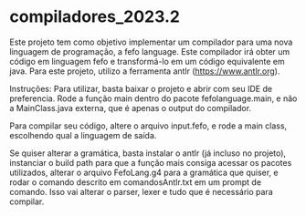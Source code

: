 # compiladores_2023.2

Este projeto tem como objetivo implementar um compilador para uma nova linguagem de programação, a fefo language.
Este compilador irá obter um código em linguagem fefo e transformá-lo em um código equivalente em java.
Para este projeto, utilizo a ferramenta antlr (https://www.antlr.org).

Instruções: Para utilizar, basta baixar o projeto e abrir com seu IDE de preferencia. Rode a função main dentro do pacote fefolanguage.main, e não a MainClass.java externa, que é apenas o output do compilador.

Para compilar seu código, altere o arquivo input.fefo, e rode a main class, escolhendo qual a linguagem de saída.

Se quiser alterar a gramática, basta instalar o antlr (já incluso no projeto), instanciar o build path para que a função mais consiga acessar os pacotes utilizados, alterar o arquivo FefoLang.g4 para a gramática que quiser, e rodar o comando descrito em comandosAntlr.txt em um prompt de comando. Isso vai alterar o parser, lexer e tudo que é necessário para compilar.
